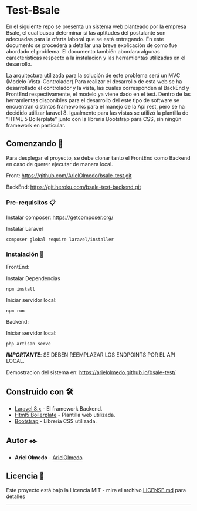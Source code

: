 # Test-Bsale

En el siguiente repo se presenta un sistema web planteado por la empresa Bsale, el cual busca determinar si las aptitudes del postulante son adecuadas para la oferta laboral que se está entregando. En este documento se procederá a detallar una breve explicación de como fue abordado el problema. El documento también abordara algunas características respecto a la instalacion y las herramientas utilizadas en el desarrollo.

La arquitectura utilizada para la solución de este problema será un MVC (Modelo-Vista-Controlador).Para realizar el desarrollo de esta web se ha desarrollado el controlador y la vista, las cuales corresponden al BackEnd y FrontEnd respectivamente, el modelo ya viene dado en el test. Dentro de las herramientas disponibles para el desarrollo del este tipo de software se encuentran distintos frameworks para el manejo de la Api rest, pero se ha decidido utilizar laravel 8. Igualmente para las vistas se utilizó la plantilla de “HTML 5 Boilerplate” junto con la librería Bootstrap para CSS, sin ningún framework en particular.

## Comenzando 🚀

Para desplegar el proyecto, se debe clonar tanto el FrontEnd como Backend en caso de querer ejecutar de manera local.

Front:
https://github.com/ArielOlmedo/bsale-test.git

BackEnd:
https://git.heroku.com/bsale-test-backend.git


### Pre-requisitos 📋

Instalar composer: https://getcomposer.org/

Instalar Laravel
```
composer global require laravel/installer
```

### Instalación 🔧

FrontEnd:

Instalar Dependencias

```
npm install
```

Iniciar servidor local:

```
npm run
```

Backend:

Iniciar servidor local:

```
php artisan serve
```

***IMPORTANTE***: SE DEBEN REEMPLAZAR LOS ENDPOINTS POR EL API LOCAL.

Demostracion del sistema en: https://arielolmedo.github.io/bsale-test/

## Construido con 🛠️



* [Laravel 8.x](https://laravel.com/) - El framework Backend.
* [Html5 Boilerplate](https://html5boilerplate.com/) - Plantilla web utilizada.
* [Bootstrap](https://getbootstrap.com/) - Libreria CSS utilizada.


## Autor ✒️

* **Ariel Olmedo** - [ArielOlmedo](https://github.com/ArielOlmedo)


## Licencia 📄

Este proyecto está bajo la Licencia MIT - mira el archivo [LICENSE.md](LICENSE.md) para detalles

---
